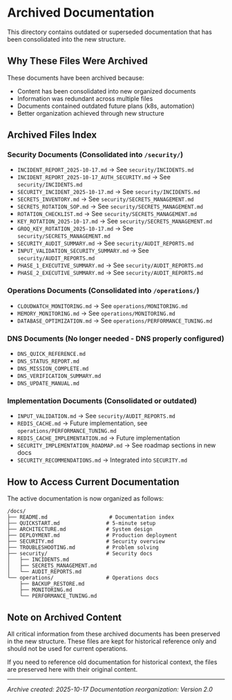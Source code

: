 # Archived Documentation

This directory contains outdated or superseded documentation that has been consolidated into the new structure.

## Why These Files Were Archived

These documents have been archived because:
- Content has been consolidated into new organized documents
- Information was redundant across multiple files
- Documents contained outdated future plans (k8s, automation)
- Better organization achieved through new structure

## Archived Files Index

### Security Documents (Consolidated into `/security/`)
- `INCIDENT_REPORT_2025-10-17.md` → See `security/INCIDENTS.md`
- `INCIDENT_REPORT_2025-10-17_AUTH_SECURITY.md` → See `security/INCIDENTS.md`
- `SECURITY_INCIDENT_2025-10-17.md` → See `security/INCIDENTS.md`
- `SECRETS_INVENTORY.md` → See `security/SECRETS_MANAGEMENT.md`
- `SECRETS_ROTATION_SOP.md` → See `security/SECRETS_MANAGEMENT.md`
- `ROTATION_CHECKLIST.md` → See `security/SECRETS_MANAGEMENT.md`
- `KEY_ROTATION_2025-10-17.md` → See `security/SECRETS_MANAGEMENT.md`
- `GROQ_KEY_ROTATION_2025-10-17.md` → See `security/SECRETS_MANAGEMENT.md`
- `SECURITY_AUDIT_SUMMARY.md` → See `security/AUDIT_REPORTS.md`
- `INPUT_VALIDATION_SECURITY_SUMMARY.md` → See `security/AUDIT_REPORTS.md`
- `PHASE_1_EXECUTIVE_SUMMARY.md` → See `security/AUDIT_REPORTS.md`
- `PHASE_2_EXECUTIVE_SUMMARY.md` → See `security/AUDIT_REPORTS.md`

### Operations Documents (Consolidated into `/operations/`)
- `CLOUDWATCH_MONITORING.md` → See `operations/MONITORING.md`
- `MEMORY_MONITORING.md` → See `operations/MONITORING.md`
- `DATABASE_OPTIMIZATION.md` → See `operations/PERFORMANCE_TUNING.md`

### DNS Documents (No longer needed - DNS properly configured)
- `DNS_QUICK_REFERENCE.md`
- `DNS_STATUS_REPORT.md`
- `DNS_MISSION_COMPLETE.md`
- `DNS_VERIFICATION_SUMMARY.md`
- `DNS_UPDATE_MANUAL.md`

### Implementation Documents (Consolidated or outdated)
- `INPUT_VALIDATION.md` → See `security/AUDIT_REPORTS.md`
- `REDIS_CACHE.md` → Future implementation, see `operations/PERFORMANCE_TUNING.md`
- `REDIS_CACHE_IMPLEMENTATION.md` → Future implementation
- `SECURITY_IMPLEMENTATION_ROADMAP.md` → See roadmap sections in new docs
- `SECURITY_RECOMMENDATIONS.md` → Integrated into `SECURITY.md`

## How to Access Current Documentation

The active documentation is now organized as follows:

```
/docs/
├── README.md                    # Documentation index
├── QUICKSTART.md               # 5-minute setup
├── ARCHITECTURE.md             # System design
├── DEPLOYMENT.md               # Production deployment
├── SECURITY.md                 # Security overview
├── TROUBLESHOOTING.md          # Problem solving
├── security/                   # Security docs
│   ├── INCIDENTS.md
│   ├── SECRETS_MANAGEMENT.md
│   └── AUDIT_REPORTS.md
└── operations/                 # Operations docs
    ├── BACKUP_RESTORE.md
    ├── MONITORING.md
    └── PERFORMANCE_TUNING.md
```

## Note on Archived Content

All critical information from these archived documents has been preserved in the new structure. These files are kept for historical reference only and should not be used for current operations.

If you need to reference old documentation for historical context, the files are preserved here with their original content.

---

*Archive created: 2025-10-17*
*Documentation reorganization: Version 2.0*